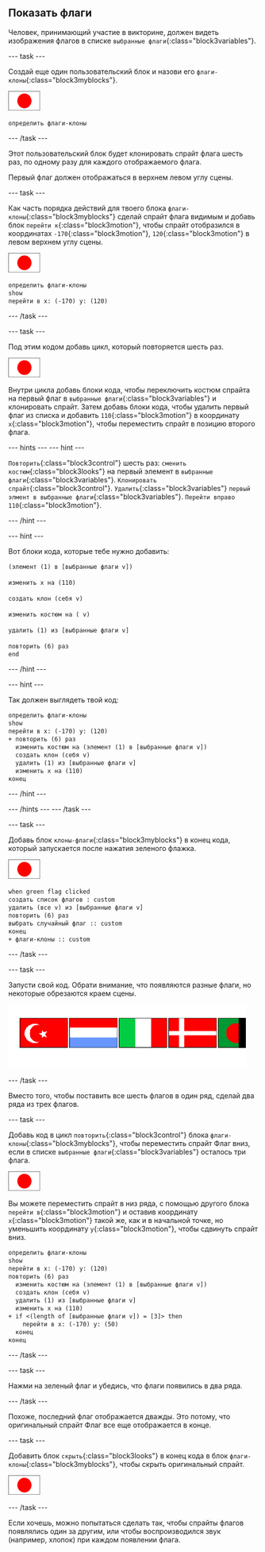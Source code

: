 ## Показать флаги

Человек, принимающий участие в викторине, должен видеть изображения флагов в списке `выбранные флаги`{:class="block3variables"}.

--- task ---

Создай еще один пользовательский блок и назови его `флаги-клоны`{:class="block3myblocks"}.

![Спрайт флага](images/flag-sprite.png)

```blocks3
определить флаги-клоны
```

--- /task ---

Этот пользовательский блок будет клонировать спрайт флага шесть раз, по одному разу для каждого отображаемого флага.

Первый флаг должен отображаться в верхнем левом углу сцены.

--- task ---

Как часть порядка действий для твоего блока `флаги-клоны`{:class="block3myblocks"} сделай спрайт флага видимым и добавь блок `перейти к`{:class="block3motion"}, чтобы спрайт отобразился в координатах `-170`{:class="block3motion"}, `120`{:class="block3motion"} в левом верхнем углу сцены.

![Спрайт флага](images/flag-sprite.png)

```blocks3
определить флаги-клоны
show
перейти в x: (-170) y: (120)
```

--- /task ---

--- task ---

Под этим кодом добавь цикл, который повторяется шесть раз.

![Спрайт флага](images/flag-sprite.png)

Внутри цикла добавь блоки кода, чтобы переключить костюм спрайта на первый флаг в `выбранные флаги`{:class="block3variables"} и клонировать спрайт. Затем добавь блоки кода, чтобы удалить первый флаг из списка и добавить `110`{:class="block3motion"} в координату `x`{:class="block3motion"}, чтобы переместить спрайт в позицию второго флага.

--- hints ---
 --- hint ---

`Повторить`{:class="block3control"} шесть раз: `сменить костюм`{:class="block3looks"} на первый элемент в `выбранные флаги`{:class="block3variables"}. `Клонировать спрайт`{:class="block3control"}. `Удалить`{:class="block3variables"} `первый элмент в выбранные флаги`{:class="block3variables"}. `Перейти вправо 110`{:class="block3motion"}.

--- /hint ---

--- hint ---

Вот блоки кода, которые тебе нужно добавить:

```blocks3
(элемент (1) в [выбранные флаги v])

изменить x на (110)

создать клон (себя v)

изменить костюм на ( v)

удалить (1) из [выбранные флаги v]

повторить (6) раз
end
```

--- /hint ---

--- hint ---

Так должен выглядеть твой код:

```blocks3
определить флаги-клоны
show
перейти в x: (-170) y: (120)
+ повторить (6) раз 
  изменить костюм на (элемент (1) в [выбранные флаги v])
  создать клон (себя v)
  удалить (1) из [выбранные флаги v]
  изменить x на (110)
конец
```

--- /hint ---

--- /hints --- --- /task ---

--- task ---

Добавь блок `клоны-флаги`{:class="block3myblocks"} в конец кода, который запускается после нажатия зеленого флажка.

![Спрайт флага](images/flag-sprite.png)

```blocks3
when green flag clicked
создать список флагов : custom
удалить (все v) из [выбранные флаги v]
повторить (6) раз 
выбрать случайный флаг :: custom
конец
+ флаги-клоны :: custom
```

--- /task ---

--- task ---

Запусти свой код. Обрати внимание, что появляются разные флаги, но некоторые обрезаются краем сцены.

![Флаги исчезают с экрана](images/flags-off-the-screen.png)

--- /task ---

Вместо того, чтобы поставить все шесть флагов в один ряд, сделай два ряда из трех флагов.

--- task ---

Добавь код в цикл `повторить`{:class="block3control"} блока `флаги-клоны`{:class="block3myblocks"}, чтобы переместить спрайт Флаг вниз, если в списке `выбранные флаги`{:class="block3variables"} осталось три флага.

![Спрайт флага](images/flag-sprite.png)

Вы можете переместить спрайт в низ ряда, с помощью другого блока `перейти в`{:class="block3motion"} и оставив координату `x`{:class="block3motion"} такой же, как и в начальной точке, но уменьшить координату `y`{:class="block3motion"}, чтобы сдвинуть спрайт вниз.

```blocks3
определить флаги-клоны
show
перейти в x: (-170) y: (120)
повторить (6) раз 
  изменить костюм на (элемент (1) в [выбранные флаги v])
  создать клон (себя v)
  удалить (1) из [выбранные флаги v]
  изменить x на (110)
+ if <(length of [выбранные флаги v]) = [3]> then 
    перейти в x: (-170) y: (50)
  конец
конец
```

--- /task ---

--- task ---

Нажми на зеленый флаг и убедись, что флаги появились в два ряда.

--- /task ---

Похоже, последний флаг отображается дважды. Это потому, что оригинальный спрайт Флаг все еще отображается в конце.

--- task ---

Добавить блок `скрыть`{:class="block3looks"} в конец кода в блок `флаги-клоны`{:class="block3myblocks"}, чтобы скрыть оригинальный спрайт.

![Спрайт флага](images/flag-sprite.png)

--- /task ---

Если хочешь, можно попытаться сделать так, чтобы спрайты флагов появлялись один за другим, или чтобы воспроизводился звук (например, хлопок) при каждом появлении флага.